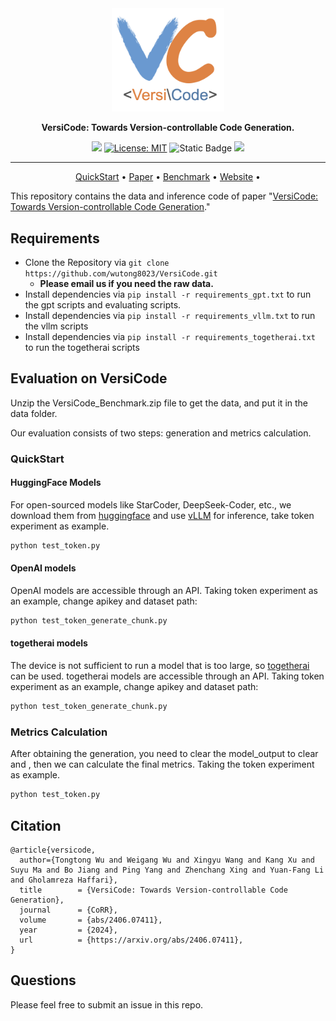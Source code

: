 <div align="center">

<img src="figs/logo.png" width="180px">

**VersiCode: Towards Version-controllable Code Generation.**

![](https://img.shields.io/badge/version-v0.0.1-blue)
[![License: MIT](https://img.shields.io/badge/License-MIT-green.svg)](https://opensource.org/licenses/MIT)
![Static Badge](https://img.shields.io/badge/last_commit-May-blue)
![](https://img.shields.io/badge/PRs-Welcome-red)

---

<p align="center">
    <a href="###QuickStart">QuickStart</a> •
    <a href="https://arxiv.org/abs/2406.07411">Paper</a> •
    <a href="https://huggingface.co/datasets/AstoneNg/VersiCode">Benchmark</a> •
    <a href="https://wutong8023.github.io/VersiCode.github.io/">Website</a> •
</p>
</div>

This repository contains the data and inference code of 
paper "[VersiCode: Towards Version-controllable Code Generation](https://arxiv.org/abs/2406.07411)."

## Requirements

- Clone the Repository via `git clone https://github.com/wutong8023/VersiCode.git`
    - **Please email us if you need the raw data.**
- Install dependencies via `pip install -r requirements_gpt.txt` to run the gpt scripts and evaluating scripts.
- Install dependencies via `pip install -r requirements_vllm.txt` to run the vllm scripts
- Install dependencies via `pip install -r requirements_togetherai.txt` to run the togetherai scripts


## Evaluation on VersiCode
Unzip the VersiCode_Benchmark.zip file to get the data, and put it in the data folder.

Our evaluation consists of two steps: generation and metrics calculation.


### QuickStart

#### HuggingFace Models
For open-sourced models like StarCoder, DeepSeek-Coder, etc., we download them from [huggingface](https://huggingface.co/) and use [vLLM](https://github.com/vllm-project/vllm) for inference, take token experiment as example. 

```bash
python test_token.py
```

#### OpenAI models
OpenAI models are accessible through an API. Taking token experiment as an example, change apikey and dataset path:
```bash
python test_token_generate_chunk.py
```

#### togetherai models
The device is not sufficient to run a model that is too large, so [togetherai](https://api.together.xyz/models) can be used. togetherai models are accessible through an API. Taking token experiment as an example, change apikey and dataset path:
```bash
python test_token_generate_chunk.py
```

### Metrics Calculation
After obtaining the generation, you need to clear the model_output to clear <start> and <end>, then we can calculate the final metrics. Taking the token experiment as example.
```bash
python test_token.py
```

## Citation

```
@article{versicode,
  author={Tongtong Wu and Weigang Wu and Xingyu Wang and Kang Xu and Suyu Ma and Bo Jiang and Ping Yang and Zhenchang Xing and Yuan-Fang Li and Gholamreza Haffari},
  title        = {VersiCode: Towards Version-controllable Code Generation},
  journal      = {CoRR},
  volume       = {abs/2406.07411},
  year         = {2024},
  url          = {https://arxiv.org/abs/2406.07411},
}
```
## Questions
Please feel free to submit an issue in this repo.
